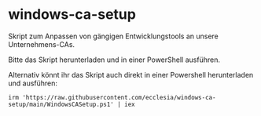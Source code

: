 # windows-ca-setup

Skript zum Anpassen von gängigen Entwicklungstools an unsere Unternehmens-CAs.

Bitte das Skript herunterladen und in einer PowerShell ausführen.

Alternativ könnt ihr das Skript auch direkt in einer Powershell herunterladen und ausführen:

    irm 'https://raw.githubusercontent.com/ecclesia/windows-ca-setup/main/WindowsCASetup.ps1' | iex